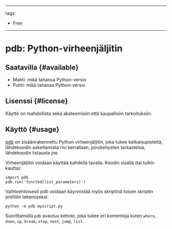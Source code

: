 
---
tags:
  - Free
---

# pdb: Python-virheenjäljitin

## Saatavilla {#available}

- Mahti: mikä tahansa Python-versio
- Puhti: mikä tahansa Python-versio

## Lisenssi {#license}

Käyttö on mahdollista sekä akateemisiin että kaupallisiin tarkoituksiin.

## Käyttö {#usage}

[pdb](https://docs.python.org/3/library/pdb.html) on sisäänrakennettu Python
virheenjäljitin, joka tukee katkaisupisteitä, lähdekoodin askeltamista rivi
kerrallaan, pinokehysten tarkastelua, lähdekoodin listausta jne.

Virheenjäljitin voidaan käyttää kahdella tavalla. Koodin sisällä (tai
tulkin kautta):

```
import pdb
pdb.run('functbd(list_parameters)')
```

Vaihtoehtoisesti pdb voidaan käynnistää myös skriptinä toisen skriptin
profiilin tekemiseksi:

```
python -m pdb myscript.py
```

Suorittamalla `pdb` avautuu kehote, joka tukee eri komentoja kuten
`where`, `down`, `up`, `break`, `step`, `next`, `jump`, `list`.
